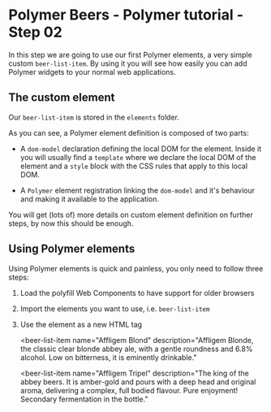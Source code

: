 # Polymer Beers - Polymer tutorial - Step 02

In this step we are going to use our first Polymer elements, a very simple custom `beer-list-item`. 
By using it you will see how easily you can add Polymer widgets to your normal web applications.


## The custom element

Our `beer-list-item` is stored in the `elements` folder. 

As you can see, a Polymer element definition is composed of two parts:

* A `dom-model` declaration defining the local DOM for the element. Inside it you will usually find a `template` where we declare the local DOM of the element and a `style` block with the CSS rules that apply to this local DOM.

* A `Polymer` element registration linking the `dom-model` and it's behaviour and making it available to the application.

You will get (lots of) more details on custom element definition on further steps, by now this should be enough.


## Using Polymer elements 

Using Polymer elements is quick and painless, you only need to follow three steps:

1. Load the polyfill Web Components to have support for older browsers 

    <!-- Polyfill Web Components support for older browsers -->
    <script src="/bower_components/webcomponentsjs/webcomponents-lite.min.js"></script>

1. Import the elements you want to use, i.e. `beer-list-item`

    <!-- Import `beer-list-item` element -->
    <link rel="import" href="elements/beer-list-item.html">

1. Use the element as a new HTML tag

    <beer-list-item 
      name="Affligem Blond" 
      description="Affligem Blonde, the classic clear blonde abbey ale, with a gentle roundness and 6.8% alcohol. Low on bitterness, it is eminently drinkable."
    ></beer-list-item>

    <beer-list-item 
      name="Affligem Tripel" 
      description="The king of the abbey beers. It is amber-gold and pours with a deep head and original aroma, delivering a complex, full bodied flavour. Pure enjoyment! Secondary fermentation in the bottle."
    ></beer-list-item>


